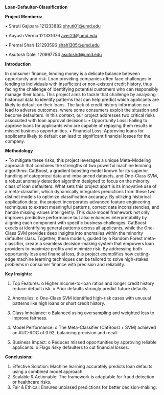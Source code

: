 
****Loan-Defaulter-Classification****

**Project Members:**

•	Shruti Gajipara 121233882 shruti01@umd.edu

•	Aayush Verma 121331076 aver23@umd.edu

•	Premal Shah 121293596  shah1305@umd.edu

•	Asutosh Dalei 120997754 asutoshd@umd.edu

**Introduction**

In consumer finance, lending money is a delicate balance between opportunity and risk. Loan providing companies often face challenges in lending to individuals with insufficient or non-existent credit history, thus facing the challenge of identifying potential customers who can responsibly manage their loans. This project aims to tackle that challenge by analysing historical data to identify patterns that can help predict which applicants are likely to default on their loans.
The lack of credit history information can lead to adverse outcomes, where some consumers exploit the situation and become defaulters. In this context, our project addresses two critical risks associated with loan approval decisions:
•	Opportunity Loss: Failing to approve loans for applicants who are capable of repaying them results in missed business opportunities.
•	Financial Loss: Approving loans for applicants likely to default can lead to significant financial losses for the company.

**Methodology**

•	To mitigate these risks, this project leverages a unique Meta-Modeling approach that combines the strengths of two powerful machine learning algorithms: CatBoost, a gradient boosting model known for its superior handling of categorical data and imbalanced datasets, and One-Class SVM, a robust anomaly detection algorithm designed to focus on the minority class of loan defaulters.
What sets this project apart is its innovative use of a meta-classifier, which dynamically integrates predictions from these two distinct models to optimize classification accuracy. By utilizing historical application data, the project incorporates advanced feature engineering techniques to extract meaningful patterns, correct data inconsistencies, and handle missing values intelligently.
This dual-model framework not only improves predictive performance but also enhances interpretability by aligning each component with specific business challenges. CatBoost excels at identifying general patterns across all applicants, while the One-Class SVM provides deep insights into anomalies within the minority defaulter class. Together, these models, guided by a Random Forest meta-classifier, create a seamless decision-making system that empowers loan providers to maximize profits and minimize risk.
By addressing both opportunity loss and financial loss, this project exemplifies how cutting-edge machine learning techniques can be tailored to solve high-stakes problems in consumer finance with precision and reliability.

**Key Insights:**

1.	Top Features:
o	Higher income-to-loan ratios and longer credit history reduce default risk.
o	Prior defaults strongly predict future defaults.

2.	Anomalies:
o	One-Class SVM identified high-risk cases with unusual patterns like high loans or short credit history.

3.	Class Imbalance:
o	Balanced using oversampling and weighted loss to improve fairness.

4.	Model Performance:
o	The Meta-Classifier (CatBoost + SVM) achieved an AUC-ROC of 0.92, balancing precision and recall.

5.	Business Impact:
o	Reduces missed opportunities by approving reliable applicants.
o	Flags risky defaulters to cut financial losses.

**Conclusions:**

1.	Effective Solution: Machine learning accurately predicts loan defaults using a combined model approach.
2.	Scalable & Actionable: The framework is adaptable for fraud detection or healthcare risks.
3.	Fair & Ethical: Ensures unbiased predictions for better decision-making.

